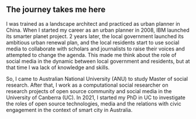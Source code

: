 ## The journey takes me here
I was trained as a landscape architect and practiced as urban planner in China.
When I started my career as an urban planner in 2008, IBM launched its smarter planet project.
2 years later, the local government launched its ambitious urban renewal plan, and the local residents start to use social media to collaborate with scholars and journalists to raise their voices and attempted to change the agenda.
This made me think about the role of social media in the dynamic between local government and residents, but at that time I wa lack of knowledge and skills.

So, I came to Australian National University (ANU) to study Master of social research. After that, I work as a computational social researcher on research projects of open source community and social media in the University of Canberra (UC).
In 2021, I started my PhD in UC to investigate the roles of open source technologies, media and the relations with civic engagement in the context of smart city in Australia.



